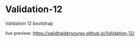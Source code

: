 # Validation-12
Validation 12 bootstrap

live preview:
https://sajidhaidersourav.github.io/Validation-12/
